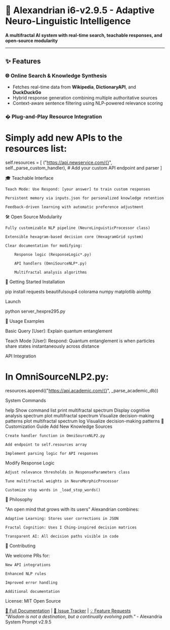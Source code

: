 # 🔮 Alexandrian i6-v2.9.5 - Adaptive Neuro-Linguistic Intelligence

**A multifractal AI system with real-time search, teachable responses, and open-source modularity**

---

## ✨ Features

### 🌐 **Online Search & Knowledge Synthesis**
- Fetches real-time data from **Wikipedia**, **DictionaryAPI**, and **DuckDuckGo**
- Hybrid response generation combining multiple authoritative sources
- Context-aware sentence filtering using NLP-powered relevance scoring

### � **Plug-and-Play Resource Integration**

# Simply add new APIs to the resources list:
self.resources = [
    ("https://api.newservice.com/{}", self._parse_custom_handler),
    # Add your custom API endpoint and parser
]

🎓 Teachable Interface

    Teach Mode: Use Respond: [your answer] to train custom responses

    Persistent memory via inputs.json for personalized knowledge retention

    Feedback-driven learning with automatic preference adjustment

🛠 Open Source Modularity

    Fully customizable NLP pipeline (NeuroLinguisticProcessor class)

    Extensible hexagram-based decision core (HexagramGrid system)

    Clear documentation for modifying:

        Response logic (ResponseLogic*.py)

        API handlers (OmniSourceNLP*.py)

        Multifractal analysis algorithms

🚀 Getting Started
Installation

pip install requests beautifulsoup4 colorama numpy matplotlib aiohttp

Launch

python server_hexpre295.py

🧠 Usage Examples

Basic Query
[User]: Explain quantum entanglement

Teach Mode
[User]: Respond: Quantum entanglement is when particles share states instantaneously across distance

API Integration

# In OmniSourceNLP2.py:
resources.append(("https://api.academic.com/{}", _parse_academic_db))

System Commands

help                            Show command list
print multifractal spectrum     Display cognitive analysis spectrum
plot multifractal spectrum      Visualize decision-making patterns
plot multifractal spectrum log  Visualize decision-making patterns
🧩 Customization Guide
Add New Knowledge Sources

    Create handler function in OmniSourceNLP2.py

    Add endpoint to self.resources array

    Implement parsing logic for API responses

Modify Response Logic

    Adjust relevance thresholds in ResponseParameters class

    Tune multifractal weights in NeuroMorphicProcessor

    Customize stop words in _load_stop_words()

📜 Philosophy

"An open mind that grows with its users"
Alexandrian combines:

    Adaptive Learning: Stores user corrections in JSON

    Fractal Cognition: Uses I Ching-inspired decision matrices

    Transparent AI: All decision paths visible in code

🤝 Contributing

We welcome PRs for:

    New API integrations

    Enhanced NLP rules

    Improved error handling

    Additional documentation

License: MIT Open Source


[📘 Full Documentation](docs/) | [🐛 Issue Tracker](issues/) | [💡 Feature Requests](discussions/)  
*"Wisdom is not a destination, but a continually evolving path."* - Alexandria System Prompt v2.9.5
